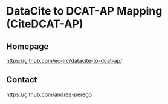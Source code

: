 # DataCite to DCAT-AP Mapping (CiteDCAT-AP)

## Homepage

<https://github.com/ec-jrc/datacite-to-dcat-ap/>

## Contact

<https://github.com/andrea-perego>
